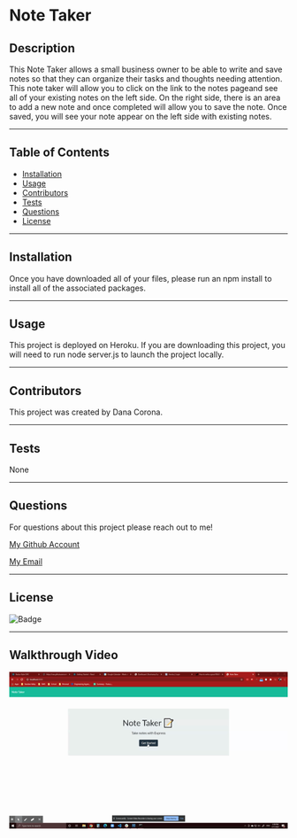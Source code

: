 # Note Taker



## Description
This Note Taker allows a small business owner to be able to write and save notes so that they can organize their tasks and thoughts needing attention. This note taker will allow you to click on the link to the notes pageand see all of your existing notes on the left side. On the right side, there is an area to add a new note and once completed will allow you to save the note. Once saved, you will see your note appear on the left side with existing notes.


***
## Table of Contents
* [Installation](#installation)
* [Usage](#usage)
* [Contributors](#contributors)
* [Tests](#tests)
* [Questions](#questions)
* [License](#License)


***
## Installation
Once you have downloaded all of your files, please run an npm install to install all of the associated packages.


***
## Usage
This project is deployed on Heroku. If you are downloading this project, you will need to run node server.js to launch the project locally.


***
## Contributors
This project was created by Dana Corona.


***
## Tests
None


***
## Questions
For questions about this project please reach out to me!

[My Github Account]('https://github.com/danacorona')

[My Email]('dana.d.corona@gmail.com')


***
## License
![Badge](https://img.shields.io/badge/license-MIT-blue.svg)

***
## Walkthrough Video
![Walkthrough Video](./Walkthrough.gif)